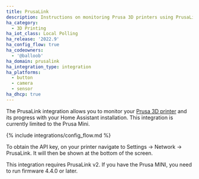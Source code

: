```yaml
---
title: PrusaLink
description: Instructions on monitoring Prusa 3D printers using PrusaLink.
ha_category:
  - 3D Printing
ha_iot_class: Local Polling
ha_release: '2022.9'
ha_config_flow: true
ha_codeowners:
  - '@balloob'
ha_domain: prusalink
ha_integration_type: integration
ha_platforms:
  - button
  - camera
  - sensor
ha_dhcp: true
---
```


The PrusaLink integration allows you to monitor your [Prusa 3D printer](https://www.prusa3d.com) and its progress with your Home Assistant installation. This integration is currently limited to the Prusa Mini.

{% include integrations/config_flow.md %}

To obtain the API key, on your printer navigate to Settings -> Network -> PrusaLink. It will then be shown at the bottom of the screen.

This integration requires PrusaLink v2. If you have the Prusa MINI, you need to run firmware 4.4.0 or later.
